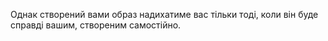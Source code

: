 Однак створений вами образ надихатиме вас тільки тоді, коли він буде справді вашим, створеним самостійно.